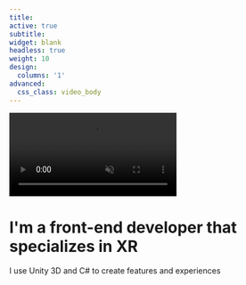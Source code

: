 ```yaml
---
title:
active: true
subtitle:
widget: blank
headless: true
weight: 10
design: 
  columns: '1'
advanced:
  css_class: video_body
---
```

<div id="particles-js"></div>
<div class="particleback"></div>
<script>
  particlesJS.load('particles-js', 'assets/particlesjs1.json', function() {
  console.log('callback - particles.js config loaded');
});
</script>

<div class="video_hero">
    <video muted autoplay="" name="media" loop=""><source src="https://thumbs.gfycat.com/ChillyThunderousIberiannase-mobile.mp4" type="video/mp4"></video>
    <div class="video_cover"></div>
</div>
<div class="headline">
    <h1 class="punchline">
        I'm a front-end developer that specializes in XR
    </h1>
    <p class="tagline">
        I use Unity 3D and C# to create features and experiences
    </p>
</div>

<script>
    ScrollReveal().reveal('.video_hero', { delay: 500, reset: true });
    ScrollReveal().reveal('.tagline', { delay: 1000, reset: true });
    ScrollReveal().reveal('.punchline', { delay: 1500, reset: true });
</script>

<!--{{% cta cta_link="https://discordapp.com/users/102797530168844288" cta_text="Contact via Discord" %}}-->
<!--script>
  var tag = document.createElement('script');
  tag.src = "https://www.youtube.com/iframe_api";

  var firstScriptTag = document.getElementsByTagName('script')[0];
  firstScriptTag.parentNode.insertBefore(tag, firstScriptTag);

  var video_frame;
  function onYouTubeIframeAPIReady() {
    video_frame = new YT.Player('video_frame', {
          height: '740',
          width: '1080',
          videoId: 'zsAvdJypnj8',
          host: 'http://www.youtube-nocookie.com',//privacy mode
          playerVars: { 
            'autoplay': 1,
            'controls': 0, //hide controls
            'autohide': 1,
            'modestbranding': 1, //hide brand
            'showinfo': 0, //hide video info
            'mute' : 1 //video is muted
                      },
          events: {
            'onReady': onPlayerReady,
            'onStateChange': onPlayerStateChange
          }
        });
        }
        function onPlayerReady(event) {
          goToStart(event);
        }
        function onPlayerStateChange(event) {
          var tm = video_frame.getCurrentTime();
          if (event.data == YT.PlayerState.ENDED) {
            console.log("ENDED");
            goToStart(event);
          }
          if(event.data == YT.PlayerState.CUED){
            console.log("CUED");
            goToStart(event);
          }

        }
        function goToStart(event) {
          event.target.seekTo(0,1);
          video_frame.playVideo();
        }
</script-->
